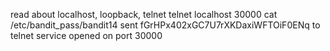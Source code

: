 read about localhost, loopback, telnet
telnet localhost 30000
cat /etc/bandit_pass/bandit14
sent  fGrHPx402xGC7U7rXKDaxiWFTOiF0ENq  to telnet service opened on port 30000
